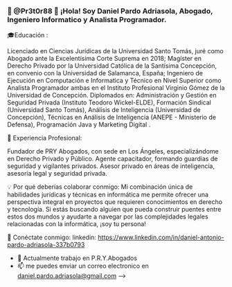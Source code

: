 ### 👾 @Pr3t0r88 👋 ¡Hola! Soy Daniel Pardo Adriasola, Abogado, Ingeniero Informatico y Analista Programador.

🎓Educación :

Licenciado en Ciencias Jurídicas de la Universidad Santo Tomás, juré como Abogado ante la Excelentísima Corte Suprema en 2018;
Magíster en Derecho Privado por la Universidad Católica de la Santísima Concepción, en convenio con la Universidad de Salamanca, España;
Ingeniero de Ejecución en Computación e Informatica y Técnico en Nivel Superior como Analista Programador ambas en el Instituto Profesional Virginio Gómez de la Universidad de Concepción.
Diplomados en: Administración y Gestión en Seguridad Privada (Instituto Teodoro Wickel-ELDE), Formación Sindical (Universidad Santo Tomás), Análisis de Inteligencia (Universidad de Concepción), Técnicas en Análisis de Inteligencia (ANEPE - Ministerio de Defensa), Programación Java y Marketing Digital .

💼 Experiencia Profesional:

Fundador de PRY Abogados, con sede en Los Ángeles, especializándome en Derecho Privado y Público.
Agente capacitador, formando guardias de seguridad y vigilantes privados.
Asesor privado en áreas de inteligencia, asesoría legal y seguridad privada.


💡 Por qué deberías colaborar conmigo: 
Mi combinación única de habilidades jurídicas y técnicas en informática me permite ofrecer una perspectiva integral en proyectos que requieren conocimientos en derecho y tecnología. Si estás buscando alguien que pueda construir puentes entre estos dos mundos y ayudarte a navegar por las complejidades legales relacionadas con la informática, ¡soy tu persona!

🔗 Conéctate conmigo: linkedin:  https://www.linkedin.com/in/daniel-antonio-pardo-adriasola-337b0793

- 🔭 Actualmente trabajo en P.R.Y.Abogados
- 📫 me puedes enviar un correo electronico en daniel.pardo.adriasola@gmail.com
-->
